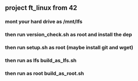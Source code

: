 <h2>project ft_linux from 42</h2>
<h3>mont your hard drive as /mnt/lfs</h3>
<h3>then run version_check.sh as root and install the dep</h3>
<h3>then run setup.sh as root (maybe install git and wget)</h3>
<h3>then run as lfs build_as_lfs.sh</h3>
<h3>then run as root build_as_root.sh</h3>
